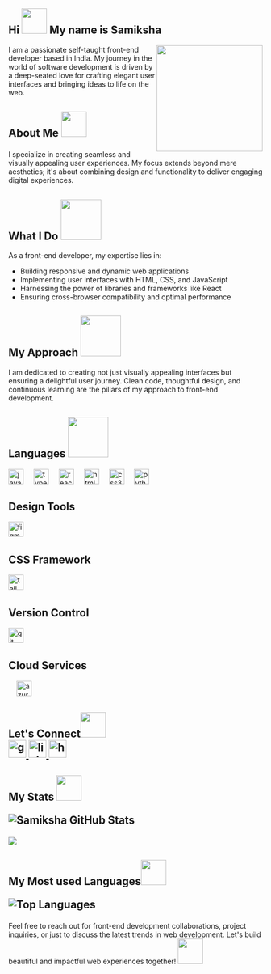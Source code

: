 <h2 align="left">Hi <img height="50" src="https://media.giphy.com/media/FAFo1M7EC4gRZ4HETH/giphy.gif"/> My name is Samiksha</h2>


<img align="right" height="210" src="https://media.giphy.com/media/U1sgOjNqsrIqFWc4mj/giphy.gif"  />

<p>I am a passionate self-taught front-end developer based in India. My journey in the world of software development is driven by a deep-seated love for crafting elegant user interfaces and bringing ideas to life on the web.


<h2>About Me  <img height="50" src="https://media.giphy.com/media/aI7obIZQdn9RUVkBWX/giphy.gif"/></p></h2>
<p>I specialize in creating seamless and visually appealing user experiences. My focus extends beyond mere aesthetics; it's about combining design and functionality to deliver engaging digital experiences. </p>

<h2>What I Do  <img height="80" src="https://media.giphy.com/media/q6HBRVGPBo84SYNSHX/giphy.gif"/></h2>


<p>As a front-end developer, my expertise lies in:

- Building responsive and dynamic web applications
- Implementing user interfaces with HTML, CSS, and JavaScript
- Harnessing the power of libraries and frameworks like React
- Ensuring cross-browser compatibility and optimal performance</p>

<h2> My Approach <img height="80" src="https://media.giphy.com/media/hr3DTQVPJAUGXDLPwm/giphy.gif"/></h2>

<p>I am dedicated to creating not just visually appealing interfaces but ensuring a delightful user journey. Clean code, thoughtful design, and continuous learning are the pillars of my approach to front-end development.</p>



<div align="left">
  <h2>Languages  <img height="80" src="https://media.giphy.com/media/pv8hybpYzhkl1I5Y4Z/giphy.gif"/></h2>
  <img src="https://cdn.jsdelivr.net/gh/devicons/devicon/icons/javascript/javascript-plain.svg" height="30" alt="javascript logo"  />
  <img width="12" />
  <img src="https://cdn.jsdelivr.net/gh/devicons/devicon/icons/typescript/typescript-plain.svg" height="30" alt="typescript logo"  />
  <img width="12" />
  <img src="https://cdn.jsdelivr.net/gh/devicons/devicon/icons/react/react-original.svg" height="30" alt="react logo"  />
  <img width="12" />
  <img src="https://cdn.jsdelivr.net/gh/devicons/devicon/icons/html5/html5-plain-wordmark.svg" height="30" alt="html5 logo"  />
  <img width="12" />
  <img src="https://cdn.jsdelivr.net/gh/devicons/devicon/icons/css3/css3-plain-wordmark.svg" height="30" alt="css3 logo"  />
  <img width="12" />
   <img src="https://cdn.jsdelivr.net/gh/devicons/devicon/icons/python/python-original.svg" height="30" alt="python logo"  />
  <h2>Design Tools</h2>
  <img src="https://cdn.jsdelivr.net/gh/devicons/devicon/icons/figma/figma-original.svg" height="30" alt="figma logo"  />
  <img width="12" />
  <h2>CSS Framework</h2>
  <img src="https://cdn.jsdelivr.net/gh/devicons/devicon/icons/tailwindcss/tailwindcss-plain.svg" height="30" alt="tailwindcss logo"  />
  <img width="12" />
  <h2>Version Control</h2>
  <img src="https://cdn.jsdelivr.net/gh/devicons/devicon/icons/git/git-original.svg" height="30" alt="git logo"  />
  <img width="12" />
 <h2>Cloud Services</h2>
  <img width="12" />
  <img src="https://cdn.jsdelivr.net/gh/devicons/devicon/icons/azure/azure-original.svg" height="30" alt="azure logo"  />
</div>

<h2>Let's Connect<img height="50" src="https://media.giphy.com/media/maPtLNbAsA0pRkozT9/giphy.gif"</h2>
<div align="left">
  <a href="ssamiksha271@gmail.com" target="_blank">
    <img src="https://img.shields.io/static/v1?message=Gmail&logo=gmail&label=&color=D14836&logoColor=white&labelColor=&style=for-the-badge" height="35" alt="gmail logo"  />
  </a>
  <a href="https://www.linkedin.com/in/samikshasharma-dev" target="_blank">
    <img src="https://img.shields.io/static/v1?message=LinkedIn&logo=linkedin&label=&color=0077B5&logoColor=white&labelColor=&style=for-the-badge" height="35" alt="linkedin logo"  />
  </a>
  <a href="https://www.hackerrank.com/profile/ssamiksha271" target="_blank">
    <img src="https://img.shields.io/static/v1?message=HackerRank&logo=hackerrank&label=&color=2EC866&logoColor=white&labelColor=&style=for-the-badge" height="35" alt="hackerrank logo"  />
  </a>
</div>

<h2>My Stats <img height="50" src="https://media.giphy.com/media/1oBwBVLGoLteCP2kyD/giphy.gif"/>

![Samiksha GitHub Stats](https://github-readme-stats.vercel.app/api?username=samiksha1204&theme=vue&show_icons=true)</h2>
<img src="https://github-readme-streak-stats.herokuapp.com/?user=samiksha1204" />
<h2>My Most used Languages<img height="50" src="https://media.giphy.com/media/xZn6QSIyPKNpaTbGa2/giphy.gif"/>

![Top Languages](https://github-readme-stats.vercel.app/api/top-langs/?username=samiksha1204&theme=vue&show_icons=true)</h2>

<p>Feel free to reach out for front-end development collaborations, project inquiries, or just to discuss the latest trends in web development. Let's build beautiful and impactful web experiences together! <img height="50" src="https://media.giphy.com/media/6cfHDQ4NeBk2EltWCs/giphy.gif"/></p>
  


